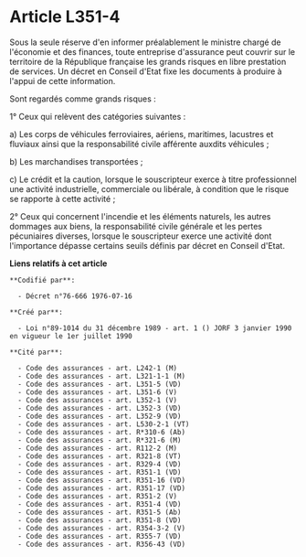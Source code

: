 # Article L351-4

Sous la seule réserve d'en informer préalablement le ministre chargé de l'économie et des finances, toute entreprise
d'assurance peut couvrir sur le territoire de la République française les grands risques en libre prestation de services. Un
décret en Conseil d'Etat fixe les documents à produire à l'appui de cette information.

Sont regardés comme grands risques :

1° Ceux qui relèvent des catégories suivantes :

a) Les corps de véhicules ferroviaires, aériens, maritimes, lacustres et fluviaux ainsi que la responsabilité civile
afférente auxdits véhicules ;

b) Les marchandises transportées ;

c) Le crédit et la caution, lorsque le souscripteur exerce à titre professionnel une activité industrielle, commerciale ou
libérale, à condition que le risque se rapporte à cette activité ;

2° Ceux qui concernent l'incendie et les éléments naturels, les autres dommages aux biens, la responsabilité civile générale
et les pertes pécuniaires diverses, lorsque le souscripteur exerce une activité dont l'importance dépasse certains seuils
définis par décret en Conseil d'Etat.

**Liens relatifs à cet article**

	**Codifié par**:

	  - Décret n°76-666 1976-07-16

	**Créé par**:

	  - Loi n°89-1014 du 31 décembre 1989 - art. 1 () JORF 3 janvier 1990 en vigueur le 1er juillet 1990

	**Cité par**:

	  - Code des assurances - art. L242-1 (M)
	  - Code des assurances - art. L321-1-1 (M)
	  - Code des assurances - art. L351-5 (VD)
	  - Code des assurances - art. L351-6 (V)
	  - Code des assurances - art. L352-1 (V)
	  - Code des assurances - art. L352-3 (VD)
	  - Code des assurances - art. L352-9 (VD)
	  - Code des assurances - art. L530-2-1 (VT)
	  - Code des assurances - art. R*310-6 (Ab)
	  - Code des assurances - art. R*321-6 (M)
	  - Code des assurances - art. R112-2 (M)
	  - Code des assurances - art. R321-8 (VT)
	  - Code des assurances - art. R329-4 (VD)
	  - Code des assurances - art. R351-1 (VD)
	  - Code des assurances - art. R351-16 (VD)
	  - Code des assurances - art. R351-17 (VD)
	  - Code des assurances - art. R351-2 (V)
	  - Code des assurances - art. R351-4 (VD)
	  - Code des assurances - art. R351-5 (Ab)
	  - Code des assurances - art. R351-8 (VD)
	  - Code des assurances - art. R354-3-2 (V)
	  - Code des assurances - art. R355-7 (VD)
	  - Code des assurances - art. R356-43 (VD)
